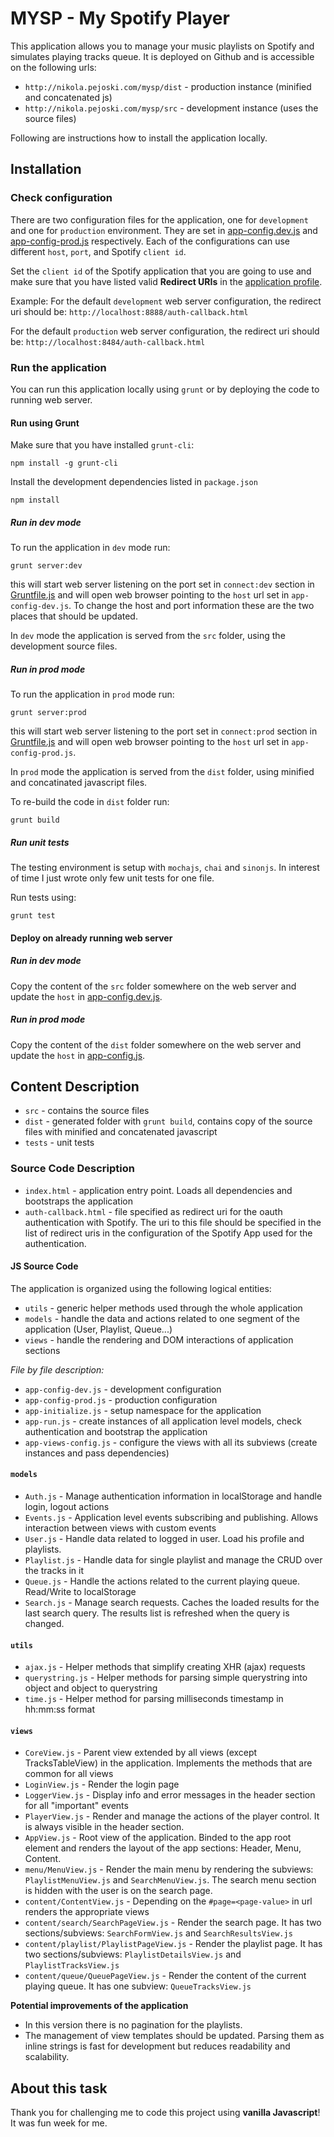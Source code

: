 # MYSP - My Spotify Player

This application allows you to manage your music playlists on Spotify and simulates playing tracks queue.
It is deployed on Github and is accessible on the following urls:
  * `http://nikola.pejoski.com/mysp/dist` - production instance (minified and concatenated js)
  * `http://nikola.pejoski.com/mysp/src` - development instance (uses the source files)
  
Following are instructions how to install the application locally.
## Installation

### Check configuration

There are two configuration files for the application, one for `development` and one for `production` environment.
They are set in [app-config.dev.js](src/javascript/app-config-dev.js) and [app-config-prod.js](src/javascript/app-config-prod.js) respectively.
Each of the configurations can use different `host`, `port`, and Spotify `client id`.

Set the `client id` of the Spotify application that you are going to use and make sure that you have listed 
valid **Redirect URIs** in the [application profile](https://developer.spotify.com/my-applications/).

Example:
For the default `development` web server configuration, the redirect uri should be:
`http://localhost:8888/auth-callback.html`

For the default `production` web server configuration, the redirect uri should be:
`http://localhost:8484/auth-callback.html`

### Run the application

You can run this application locally using `grunt` or by deploying the code to running web server.

#### Run using Grunt

Make sure that you have installed `grunt-cli`:
```shell
npm install -g grunt-cli
```

Install the development dependencies listed in `package.json`
```shell
npm install
```
##### Run in dev mode
To run the application in `dev` mode run:
```shell
grunt server:dev
```
this will start web server listening on the port set in `connect:dev` section in [Gruntfile.js](Gruntfile.js)
and will open web browser pointing to the `host` url set in `app-config-dev.js`.
To change the host and port information these are the two places that should be updated.

In `dev` mode the application is served from the `src` folder, using the development source files.

##### Run in prod mode
To run the application in `prod` mode run:
```shell
grunt server:prod
```
this will start web server listening to the port set in `connect:prod` section in [Gruntfile.js](Gruntfile.js)
and will open web browser pointing to the `host` url set in `app-config-prod.js`.

In `prod` mode the application is served from the `dist` folder, using minified and concatinated javascript files.

To re-build the code in `dist` folder run:
```shell
grunt build
```

##### Run unit tests
The testing environment is setup with `mochajs`, `chai` and `sinonjs`.
In interest of time I just wrote only few unit tests for one file.

Run tests using:
```shell
grunt test
```

#### Deploy on already running web server

##### Run in dev mode
Copy the content of the `src` folder somewhere on the web server and update the `host` in
[app-config.dev.js](src/javascript/app-config-dev.js).

##### Run in prod mode
Copy the content of the `dist` folder somewhere on the web server and update the `host` in
[app-config.js](dist/javascript/app-config.js).

## Content Description

* `src` - contains the source files
* `dist` - generated folder with `grunt build`, contains copy of the source files with minified and concatenated javascript
* `tests` - unit tests

### Source Code Description

* `index.html` - application entry point. Loads all dependencies and bootstraps the application
* `auth-callback.html` - file specified as redirect uri for the oauth authentication with Spotify. 
    The uri to this file should be specified in the list of redirect uris in the configuration of the Spotify App used for the authentication.

#### JS Source Code

The application is organized using the following logical entities:

* `utils` - generic helper methods used through the whole application
* `models` - handle the data and actions related to one segment of the application (User, Playlist, Queue...)
* `views` - handle the rendering and DOM interactions of application sections

*File by file description:*

* `app-config-dev.js` - development configuration
* `app-config-prod.js` - production configuration
* `app-initialize.js` - setup namespace for the application
* `app-run.js` - create instances of all application level models, check authentication and bootstrap the application
* `app-views-config.js` - configure the views with all its subviews (create instances and pass dependencies)

#### `models`
* `Auth.js` - Manage authentication information in localStorage and handle login, logout actions
* `Events.js` - Application level events subscribing and publishing. Allows interaction between views with custom events
* `User.js` - Handle data related to logged in user. Load his profile and playlists.
* `Playlist.js` - Handle data for single playlist and manage the CRUD over the tracks in it
* `Queue.js` - Handle the actions related to the current playing queue. Read/Write to localStorage
* `Search.js` - Manage search requests. Caches the loaded results for the last search query. 
The results list is refreshed when the query is changed.

#### `utils`
* `ajax.js` - Helper methods that simplify creating XHR (ajax) requests
* `querystring.js` - Helper methods for parsing simple querystring into object and object to querystring
* `time.js` - Helper method for parsing milliseconds timestamp in hh:mm:ss format

#### `views`
* `CoreView.js` - Parent view extended by all views (except TracksTableView) in the application. Implements the methods that are common for all views
* `LoginView.js` - Render the login page
* `LoggerView.js` - Display info and error messages in the header section for all "important" events
* `PlayerView.js` - Render and manage the actions of the player control. It is always visible in the header section.
* `AppView.js` - Root view of the application. Binded to the app root element and renders the layout of the app sections: Header, Menu, Content.
* `menu/MenuView.js` - Render the main menu by rendering the subviews: `PlaylistMenuView.js` and `SearchMenuView.js`. The search menu section is hidden with the user is on the search page.
* `content/ContentView.js` - Depending on the `#page=<page-value>` in url renders the appropriate views
* `content/search/SearchPageView.js` - Render the search page. It has two sections/subviews: `SearchFormView.js` and `SearchResultsView.js`
* `content/playlist/PlaylistPageView.js` - Render the playlist page. It has two sections/subviews: `PlaylistDetailsView.js` and `PlaylistTracksView.js`
* `content/queue/QueuePageView.js` - Render the content of the current playing queue. It has one subview: `QueueTracksView.js`

**Potential improvements of the application**
* In this version there is no pagination for the playlists.
* The management of view templates should be updated. Parsing them as inline strings is fast for development but reduces readability and scalability.

## About this task
Thank you for challenging me to code this project using **vanilla Javascript**! It was fun week for me.
